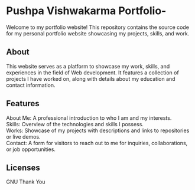# Pushpa Vishwakarma Portfolio-
Welcome to my portfolio website! This repository contains the source code for my personal portfolio website showcasing my projects, skills, and work.

About
---------------------------------------------------------------------------------------------------------------------------------------
This website serves as a platform to showcase my work, skills, and experiences in the field of Web development. It features a collection 
of projects I have worked on, along with details about my education and contact information.

Features
----------------------------------------------------------------------------------------------------------------------------------------
About Me: A professional introduction to who I am and my interests.<br>
Skills: Overview of the technologies and skills I possess.<br>
Works: Showcase of my projects with descriptions and links to repositories or live demos.<br>
Contact: A form for visitors to reach out to me for inquiries, collaborations, or job opportunities.<br>

Licenses
------------------------------------------------------------------------------------------------------------------------------------
GNU
Thank You 
